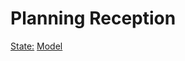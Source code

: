 Planning Reception
==================

[State:](https://github.com/jandre1907/minimalSF2/blob/master/path/state.md)
[Model](https://github.com/jandre1907/minimalSF2/blob/master/path/model.md)
